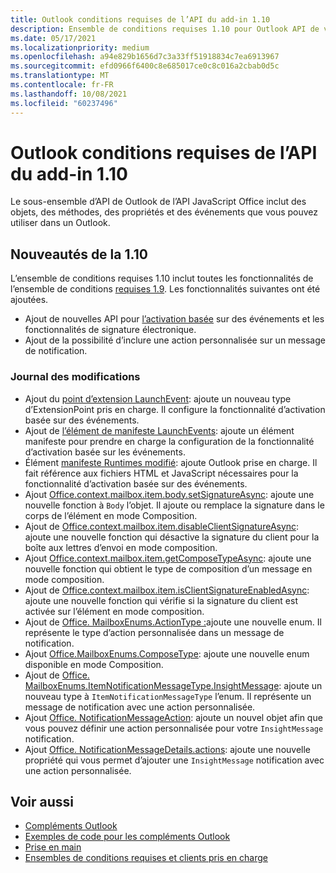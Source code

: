 ```yaml
---
title: Outlook conditions requises de l’API du add-in 1.10
description: Ensemble de conditions requises 1.10 pour Outlook API de votre application.
ms.date: 05/17/2021
ms.localizationpriority: medium
ms.openlocfilehash: a94e829b1656d7c3a33ff51918834c7ea6913967
ms.sourcegitcommit: efd0966f6400c8e685017ce0c8c016a2cbab0d5c
ms.translationtype: MT
ms.contentlocale: fr-FR
ms.lasthandoff: 10/08/2021
ms.locfileid: "60237496"
---
```

# <a name="outlook-add-in-api-requirement-set-110"></a>Outlook conditions requises de l’API du add-in 1.10

Le sous-ensemble d’API de Outlook de l’API JavaScript Office inclut des objets, des méthodes, des propriétés et des événements que vous pouvez utiliser dans un Outlook.

## <a name="whats-new-in-110"></a>Nouveautés de la 1.10

L’ensemble de conditions requises 1.10 inclut toutes les fonctionnalités de l’ensemble de conditions [requises 1.9](../requirement-set-1.9/outlook-requirement-set-1.9.md). Les fonctionnalités suivantes ont été ajoutées.

- Ajout de nouvelles API pour [l’activation basée](../../../outlook/autolaunch.md) sur des événements et les fonctionnalités de signature électronique.
- Ajout de la possibilité d’inclure une action personnalisée sur un message de notification.

### <a name="change-log"></a>Journal des modifications

- Ajout du [point d’extension LaunchEvent](../../manifest/extensionpoint.md#launchevent): ajoute un nouveau type d’ExtensionPoint pris en charge. Il configure la fonctionnalité d’activation basée sur des événements.
- Ajout de [l’élément de manifeste LaunchEvents](../../manifest/launchevents.md): ajoute un élément manifeste pour prendre en charge la configuration de la fonctionnalité d’activation basée sur les événements.
- Élément [manifeste Runtimes modifié](../../manifest/runtimes.md): ajoute Outlook prise en charge. Il fait référence aux fichiers HTML et JavaScript nécessaires pour la fonctionnalité d’activation basée sur des événements.
- Ajout [Office.context.mailbox.item.body.setSignatureAsync](/javascript/api/outlook/office.body?view=outlook-js-1.10&preserve-view=true#setSignatureAsync_data__options__callback_): ajoute une nouvelle fonction à `Body` l’objet. Il ajoute ou remplace la signature dans le corps de l’élément en mode Composition.
- Ajout de [Office.context.mailbox.item.disableClientSignatureAsync](office.context.mailbox.item.md#methods): ajoute une nouvelle fonction qui désactive la signature du client pour la boîte aux lettres d’envoi en mode composition.
- Ajout [Office.context.mailbox.item.getComposeTypeAsync](/javascript/api/outlook/office.messagecompose?view=outlook-js-1.10&preserve-view=true#getComposeTypeAsync_options__callback_): ajoute une nouvelle fonction qui obtient le type de composition d’un message en mode composition.
- Ajout de [Office.context.mailbox.item.isClientSignatureEnabledAsync](office.context.mailbox.item.md#methods): ajoute une nouvelle fonction qui vérifie si la signature du client est activée sur l’élément en mode composition.
- Ajout de [Office. MailboxEnums.ActionType :](/javascript/api/outlook/office.mailboxenums.actiontype?view=outlook-js-1.10&preserve-view=true)ajoute une nouvelle enum. Il représente le type d’action personnalisée dans un message de notification.
- Ajout [Office.MailboxEnums.ComposeType](/javascript/api/outlook/office.mailboxenums.composetype?view=outlook-js-1.10&preserve-view=true): ajoute une nouvelle enum disponible en mode Composition.
- Ajout de [Office. MailboxEnums.ItemNotificationMessageType.InsightMessage](/javascript/api/outlook/office.mailboxenums.itemnotificationmessagetype?view=outlook-js-1.10&preserve-view=true): ajoute un nouveau type à `ItemNotificationMessageType` l’enum. Il représente un message de notification avec une action personnalisée.
- Ajout [Office. NotificationMessageAction](/javascript/api/outlook/office.notificationmessageaction?view=outlook-js-1.10&preserve-view=true): ajoute un nouvel objet afin que vous pouvez définir une action personnalisée pour votre `InsightMessage` notification.
- Ajout [Office. NotificationMessageDetails.actions](/javascript/api/outlook/office.notificationmessagedetails?view=outlook-js-1.10&preserve-view=true#actions): ajoute une nouvelle propriété qui vous permet d’ajouter une `InsightMessage` notification avec une action personnalisée.

## <a name="see-also"></a>Voir aussi

- [Compléments Outlook](../../../outlook/outlook-add-ins-overview.md)
- [Exemples de code pour les compléments Outlook](https://developer.microsoft.com/outlook/gallery/?filterBy=Outlook,Samples,Add-ins)
- [Prise en main](../../../quickstarts/outlook-quickstart.md)
- [Ensembles de conditions requises et clients pris en charge](../../requirement-sets/outlook-api-requirement-sets.md)
